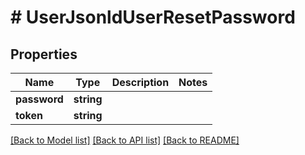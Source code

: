# # UserJsonldUserResetPassword

## Properties

Name | Type | Description | Notes
------------ | ------------- | ------------- | -------------
**password** | **string** |  |
**token** | **string** |  |

[[Back to Model list]](../../README.md#models) [[Back to API list]](../../README.md#endpoints) [[Back to README]](../../README.md)
